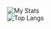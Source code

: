 ![My Stats](https://github-readme-stats.vercel.app/api?username=darkceius&show_icons=true&theme=github_dark_dimmed )                          
![Top Langs](https://github-readme-stats.vercel.app/api/top-langs/?username=darkceius&layout=compact&theme=github_dark_dimmed )
<!--
**darkceius/darkceius** is a ✨ _special_ ✨ repository because its `README.md` (this file) appears on your GitHub profile.

Here are some ideas to get you started:

- 🔭 I’m currently working on ...
- 🌱 I’m currently learning ...
- 👯 I’m looking to collaborate on ...
- 🤔 I’m looking for help with ...
- 💬 Ask me about ...
- 📫 How to reach me: ...
- 😄 Pronouns: ...
- ⚡ Fun fact: ...
-->
